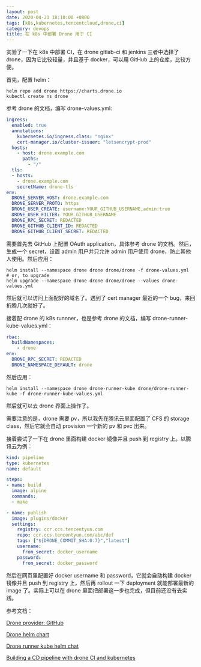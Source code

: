 ```yaml
---
layout: post
date: 2020-04-21 18:10:00 +0800
tags: [k8s,kubernetes,tencentcloud,drone,ci]
category: devops
title: 在 k8s 中部署 Drone 用于 CI
---
```


实验了一下在 k8s 中部署 CI，在 drone gitlab-ci 和 jenkins 三者中选择了 drone，因为它比较轻量，并且基于 docker，可以用 GitHub 上的仓库，比较方便。

首先，配置 helm：

```shell
helm repo add drone https://charts.drone.io
kubectl create ns drone
```

参考 drone 的文档，编写 drone-values.yml:

```yaml
ingress:
  enabled: true
  annotations:
    kubernetes.io/ingress.class: "nginx"
    cert-manager.io/cluster-issuer: "letsencrypt-prod"
  hosts:
    - host: drone.example.com
      paths:
        - "/"
  tls:
  - hosts:
    - drone.example.com
    secretName: drone-tls
env:
  DRONE_SERVER_HOST: drone.example.com
  DRONE_SERVER_PROTO: https
  DRONE_USER_CREATE: username:YOUR_GITHUB_USERNAME,admin:true
  DRONE_USER_FILTER: YOUR_GITHUB_USERNAME
  DRONE_RPC_SECRET: REDACTED
  DRONE_GITHUB_CLIENT_ID: REDACTED
  DRONE_GITHUB_CLIENT_SECRET: REDACTED
```

需要首先去 GitHub 上配置 OAuth application，具体参考 drone 的文档。然后，生成一个 secret，设置 admin 用户并只允许 admin 用户使用 drone，防止其他人使用。然后应用：

```shell
helm install --namespace drone drone drone/drone -f drone-values.yml
# or, to upgrade
helm upgrade --namespace drone drone drone/drone --values drone-values.yml 
```

然后就可以访问上面配好的域名了。遇到了 cert manager 最近的一个 bug，来回折腾几次就好了。

接着配 drone 的 k8s runnner，也是参考 drone 的文档，编写 drone-runner-kube-values.yml：

```yml
rbac:
  buildNamespaces:
    - drone
env:
  DRONE_RPC_SECRET: REDACTED
  DRONE_NAMESPACE_DEFAULT: drone
```

然后应用：

```shell
helm install --namespace drone drone-runner-kube drone/drone-runner-kube -f drone-runner-kube-values.yml
```

然后就可以去 drone 界面上操作了。

需要注意的是，drone 需要 pv，所以我先在腾讯云里面配置了 CFS 的 storage class，然后它就会自动 provision 一个新的 pv 和 pvc 出来。

接着尝试了一下在 drone 里面构建 docker 镜像并且 push 到 registry 上。以腾讯云为例：

```yml
kind: pipeline
type: kubernetes
name: default

steps:
- name: build
  image: alpine
  commands:
  - make

- name: publish
  image: plugins/docker
  settings:
    registry: ccr.ccs.tencentyun.com
    repo: ccr.ccs.tencentyun.com/abc/def
    tags: ["${DRONE_COMMIT_SHA:0:7}","latest"]
    username:
      from_secret: docker_username
    password:
      from_secret: docker_password
```

然后在网页里配置好 docker username 和 password，它就会自动构建 docker 镜像并且 push 到 registry 上，然后再 rollout 一下 deployment 就能部署最新的 image 了。实际上可以在 drone 里面把部署这一步也完成，但目前还没有去实践。



参考文档：

[Drone provider: GitHub](provider)

[Drone helm chart](https://github.com/drone/charts/blob/master/charts/drone/docs/install.md)

[Drone runner kube helm chat](https://github.com/drone/charts/blob/master/charts/drone-runner-kube/docs/install.md)

[Building a CD pipeline with drone CI and kubernetes](https://www.magalix.com/blog/building-a-cd-pipeline-with-drone-ci-and-kubernetes)